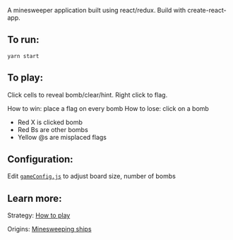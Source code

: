 A minesweeper application built using react/redux. Build with create-react-app.

## To run:
```
yarn start
```

## To play:

Click cells to reveal bomb/clear/hint. Right click to flag.

How to win: place a flag on every bomb
How to lose: click on a bomb
- Red X is clicked bomb
- Red Bs are other bombs
- Yellow @s are misplaced flags

## Configuration:

Edit [`gameConfig.js`](https://github.com/dericko/minesweeper/blob/master/src/gameConfig.js) to adjust board size, number of bombs

## Learn more:

Strategy: [How to play](http://www.minesweeper.info/wiki/Strategy)

Origins: [Minesweeping ships](https://en.wikipedia.org/wiki/Minesweeper)
